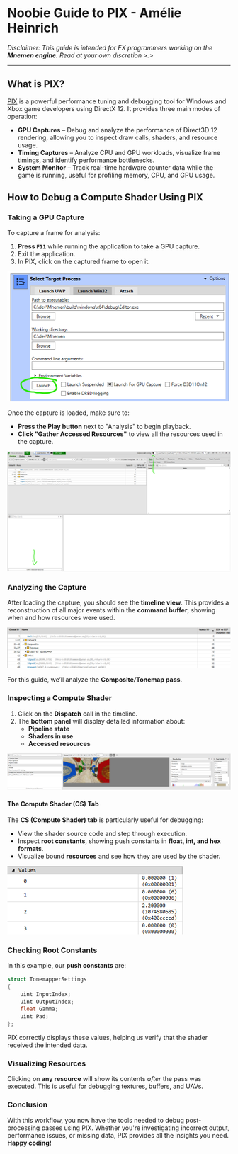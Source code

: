 # Noobie Guide to PIX - Amélie Heinrich  

*Disclaimer: This guide is intended for FX programmers working on the **Mnemen engine**. Read at your own discretion >.>*

---

## What is PIX?  

[PIX](https://devblogs.microsoft.com/pix/) is a powerful performance tuning and debugging tool for Windows and Xbox game developers using DirectX 12. It provides three main modes of operation:  

- **GPU Captures** – Debug and analyze the performance of Direct3D 12 rendering, allowing you to inspect draw calls, shaders, and resource usage.  
- **Timing Captures** – Analyze CPU and GPU workloads, visualize frame timings, and identify performance bottlenecks.  
- **System Monitor** – Track real-time hardware counter data while the game is running, useful for profiling memory, CPU, and GPU usage.  

## How to Debug a Compute Shader Using PIX  

### Taking a GPU Capture  

To capture a frame for analysis:  

1. **Press `F11`** while running the application to take a GPU capture.  
2. Exit the application.  
3. In PIX, click on the captured frame to open it.  

![](Screenshots/pix_launch.png)  

Once the capture is loaded, make sure to:  

- **Press the Play button** next to "Analysis" to begin playback.  
- **Click "Gather Accessed Resources"** to view all the resources used in the capture.  

![](Screenshots/pix_btns.png)  

### Analyzing the Capture  

After loading the capture, you should see the **timeline view**. This provides a reconstruction of all major events within the **command buffer**, showing when and how resources were used.  

![](Screenshots/pix_timeline.png)  

For this guide, we’ll analyze the **Composite/Tonemap pass**.  

### Inspecting a Compute Shader  

1. Click on the **Dispatch** call in the timeline.  
2. The **bottom panel** will display detailed information about:  
   - **Pipeline state**  
   - **Shaders in use**  
   - **Accessed resources**  

![](Screenshots/pix_btm.png)  

#### The Compute Shader (CS) Tab  

The **CS (Compute Shader) tab** is particularly useful for debugging:  

- View the shader source code and step through execution.  
- Inspect **root constants**, showing push constants in **float, int, and hex formats**.  
- Visualize bound **resources** and see how they are used by the shader.  

![](Screenshots/pix_values.png)  

### Checking Root Constants  

In this example, our **push constants** are:  

```cpp
struct TonemapperSettings
{
    uint InputIndex;
    uint OutputIndex;
    float Gamma;
    uint Pad;
};
```
PIX correctly displays these values, helping us verify that the shader received the intended data.

### Visualizing Resources

Clicking on **any resource** will show its contents *after* the pass was executed. This is useful for debugging textures, buffers, and UAVs.

### Conclusion

With this workflow, you now have the tools needed to debug post-processing passes using PIX. Whether you're investigating incorrect output, performance issues, or missing data, PIX provides all the insights you need.
**Happy coding!**
